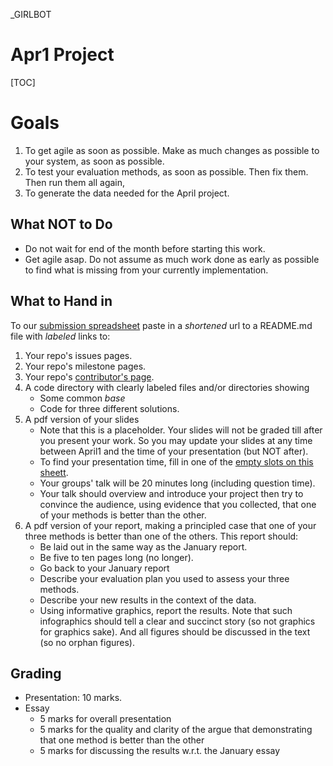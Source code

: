 
_GIRLBOT

# Apr1 Project 

[TOC]

# Goals

1. To get agile as soon as possible. Make as much changes as possible to your system, as soon as possible.
2. To test your evaluation methods, as soon as possible. Then fix them. Then run them all again,
3. To generate the data needed for the April project.


## What NOT to Do

+ Do not wait for end of the month before starting this work.
+ Get agile asap.
  Do not assume as much work done as early as possible to find what is missing from your currently
  implementation.


## What to Hand in

To our [submission spreadsheet](https://goo.gl/kOunui)
paste in a _shortened_  url to a README.md file with _labeled_ links to:

1. Your repo's issues pages.
2. Your repo's milestone pages.
3. Your repo's
[contributor's page](https://github.com/opensciences/opensciences.github.io/graphs/contributors).
4. A code directory with clearly labeled files and/or
  directories showing
      + Some common _base_
      + Code for three different solutions.
5. A pdf version of your slides
      + Note that this is a placeholder. Your slides will not be graded till
        after you present your work. So you may update your slides at any time
      between April1 and the time of your presentation (but NOT after). 
	  + To find your presentation time, fill in one of the [empty slots on this sheett](https://docs.google.com/spreadsheets/d/1SXVedXWhhpPkiVyrPAni-wF-B9hIr5xiYwsTCLMN58Q/edit?usp=sharing).
      + Your groups' talk will be 20 minutes long
	   (including question time).
      + Your talk should overview and introduce your project
        then try to convince the audience, using evidence that you collected, that
        one of your methods is better than the other. 
6. A pdf version of your report, making a principled case that one of
   your three methods is better than one of the others. This report should:
      + Be laid out in the same way as the January report.
      + Be five to ten pages long (no longer).
      + Go back to your January report
      + Describe your evaluation plan you used to  assess your three methods.
      + Describe your new results in the context of the data. 
      + Using informative graphics, report the results. Note that such infographics should tell
        a clear and succinct story (so not graphics for graphics sake). And all figures
        should be discussed in the text (so no orphan figures).
        
## Grading

+ Presentation: 10 marks.
+ Essay
    + 5 marks for overall presentation
    + 5 marks for the quality and clarity
      of the argue that demonstrating that
      one method is better than the other
    + 5 marks for discussing the results w.r.t.
      the January essay


